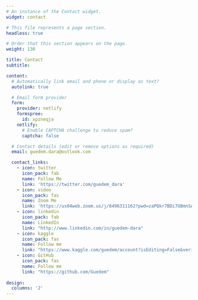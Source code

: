 ```yaml
---
# An instance of the Contact widget.
widget: contact

# This file represents a page section.
headless: true

# Order that this section appears on the page.
weight: 130

title: Contact
subtitle:

content:
  # Automatically link email and phone or display as text?
  autolink: true

  # Email form provider
  form:
    provider: netlify
    formspree:
      id: xpzneqja
    netlify:
      # Enable CAPTCHA challenge to reduce spam?
      captcha: false

  # Contact details (edit or remove options as required)
  email: guedem.dara@outlook.com

  contact_links:
    - icon: twitter
      icon_pack: fab
      name: Follow Me
      link: 'https://twitter.com/guedem_dara'
    - icon: video
      icon_pack: fas
      name: Zoom Me
      link: 'https://us04web.zoom.us/j/8496311162?pwd=zaPQkr7BDi7UBmnSAlJQbngWi6rGaG.1'
    - icon: linkedin
      icon_pack: fab
      name: LinkedIn
      link: "http://www.linkedin.com/in/guedem-dara"
    - icon: kaggle
      icon_pack: fas
      name: Follow me
      link: "https://www.kaggle.com/guedem/account?isEditing=False&verifyPhone=False"
    - icon: GitHub
      icon_pack: fas
      name: Follow me
      link: "https://github.com/Guedem"
      
design:
  columns: '2'
---
```

